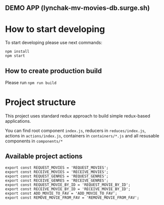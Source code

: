 ## DEMO APP (lynchak-mv-movies-db.surge.sh)

# How to start developing

To start developing please use next commands:
```
npm install
npm start
```

## How to create production build
Please run `npm run build`

# Project structure
This project uses standard redux approach to build simple redux-based applications.

You can find root component `index.js`, reducers in `reduces/index.js`, actions in `actions/index.js`, containers in `containers/*.js` and all resusable components in `components/*`

## Available project actions
```
export const REQUEST_MOVIES = 'REQUEST_MOVIES';
export const RECEIVE_MOVIES = 'RECEIVE_MOVIES';
export const REQUEST_GENRES = 'REQUEST_GENRES';
export const RECEIVE_GENRES = 'RECEIVE_GENRES';
export const REQUEST_MOVIE_BY_ID = 'REQUEST_MOVIE_BY_ID';
export const RECEIVE_MOVIE_BY_ID = 'RECEIVE_MOVIE_BY_ID';
export const ADD_MOVIE_TO_FAV = 'ADD_MOVIE_TO_FAV';
export const REMOVE_MOVIE_FROM_FAV = 'REMOVE_MOVIE_FROM_FAV';
```